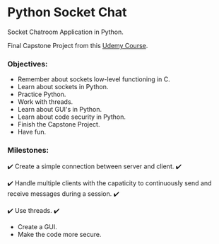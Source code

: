 # Python Socket Chat

Socket Chatroom Application in Python.

Final Capstone Project from this [Udemy Course](https://www.udemy.com/course/complete-python-bootcamp/).


### Objectives:
* Remember about sockets low-level functioning in C.
* Learn about sockets in Python.
* Practice Python.
* Work with threads.
* Learn about GUI's in Python.
* Learn about code security in Python.
* Finish the Capstone Project.
* Have fun.

### Milestones:
:heavy_check_mark: Create a simple connection between server and client. :heavy_check_mark:

:heavy_check_mark: Handle multiple clients with the capaticity to continuously send and receive messages during a session. :heavy_check_mark:

:heavy_check_mark: Use threads. :heavy_check_mark:
* Create a GUI. 
* Make the code more secure.

